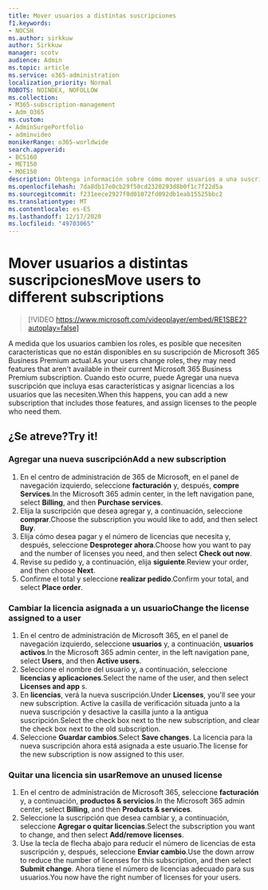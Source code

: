 ```yaml
---
title: Mover usuarios a distintas suscripciones
f1.keywords:
- NOCSH
ms.author: sirkkuw
author: Sirkkuw
manager: scotv
audience: Admin
ms.topic: article
ms.service: o365-administration
localization_priority: Normal
ROBOTS: NOINDEX, NOFOLLOW
ms.collection:
- M365-subscription-management
- Adm_O365
ms.custom:
- AdminSurgePortfolio
- adminvideo
monikerRange: o365-worldwide
search.appverid:
- BCS160
- MET150
- MOE150
description: Obtenga información sobre cómo mover usuarios a una suscripción diferente.
ms.openlocfilehash: 7da8db17e0cb29f50cd2320293d8b0f1c7f22d5a
ms.sourcegitcommit: f231eece2927f0d01072fd092db1eab15525bbc2
ms.translationtype: MT
ms.contentlocale: es-ES
ms.lasthandoff: 12/17/2020
ms.locfileid: "49703065"
---
```

# <a name="move-users-to-different-subscriptions"></a><span data-ttu-id="cfeb3-103">Mover usuarios a distintas suscripciones</span><span class="sxs-lookup"><span data-stu-id="cfeb3-103">Move users to different subscriptions</span></span>

> [!VIDEO https://www.microsoft.com/videoplayer/embed/RE1SBE2?autoplay=false]

<span data-ttu-id="cfeb3-104">A medida que los usuarios cambien los roles, es posible que necesiten características que no están disponibles en su suscripción de Microsoft 365 Business Premium actual.</span><span class="sxs-lookup"><span data-stu-id="cfeb3-104">As your users change roles, they may need features that aren't available in their current Microsoft 365 Business Premium subscription.</span></span> <span data-ttu-id="cfeb3-105">Cuando esto ocurre, puede Agregar una nueva suscripción que incluya esas características y asignar licencias a los usuarios que las necesiten.</span><span class="sxs-lookup"><span data-stu-id="cfeb3-105">When this happens, you can add a new subscription that includes those features, and assign licenses to the people who need them.</span></span>

## <a name="try-it"></a><span data-ttu-id="cfeb3-106">¿Se atreve?</span><span class="sxs-lookup"><span data-stu-id="cfeb3-106">Try it!</span></span>

### <a name="add-a-new-subscription"></a><span data-ttu-id="cfeb3-107">Agregar una nueva suscripción</span><span class="sxs-lookup"><span data-stu-id="cfeb3-107">Add a new subscription</span></span>

1. <span data-ttu-id="cfeb3-108">En el centro de administración de 365 de Microsoft, en el panel de navegación izquierdo, seleccione **facturación** y, después, **compre Services**.</span><span class="sxs-lookup"><span data-stu-id="cfeb3-108">In the Microsoft 365 admin center, in the left navigation pane, select **Billing**, and then **Purchase services**.</span></span>
1. <span data-ttu-id="cfeb3-109">Elija la suscripción que desea agregar y, a continuación, seleccione **comprar**.</span><span class="sxs-lookup"><span data-stu-id="cfeb3-109">Choose the subscription you would like to add, and then select **Buy**.</span></span>
1. <span data-ttu-id="cfeb3-110">Elija cómo desea pagar y el número de licencias que necesita y, después, seleccione **Desproteger ahora**.</span><span class="sxs-lookup"><span data-stu-id="cfeb3-110">Choose how you want to pay and the number of licenses you need, and then select **Check out now**.</span></span>
1. <span data-ttu-id="cfeb3-111">Revise su pedido y, a continuación, elija **siguiente**.</span><span class="sxs-lookup"><span data-stu-id="cfeb3-111">Review your order, and then choose **Next**.</span></span>
1. <span data-ttu-id="cfeb3-112">Confirme el total y seleccione **realizar pedido**.</span><span class="sxs-lookup"><span data-stu-id="cfeb3-112">Confirm your total, and select **Place order**.</span></span>

### <a name="change-the-license-assigned-to-a-user"></a><span data-ttu-id="cfeb3-113">Cambiar la licencia asignada a un usuario</span><span class="sxs-lookup"><span data-stu-id="cfeb3-113">Change the license assigned to a user</span></span>

1. <span data-ttu-id="cfeb3-114">En el centro de administración de Microsoft 365, en el panel de navegación izquierdo, seleccione **usuarios** y, a continuación, **usuarios activos**.</span><span class="sxs-lookup"><span data-stu-id="cfeb3-114">In the Microsoft 365 admin center, in the left navigation pane, select **Users**, and then **Active users**.</span></span>
1. <span data-ttu-id="cfeb3-115">Seleccione el nombre del usuario y, a continuación, seleccione **licencias y aplicaciones**.</span><span class="sxs-lookup"><span data-stu-id="cfeb3-115">Select the name of the user, and then select **Licenses and app** s.</span></span>
1. <span data-ttu-id="cfeb3-116">En **licencias**, verá la nueva suscripción.</span><span class="sxs-lookup"><span data-stu-id="cfeb3-116">Under **Licenses**, you'll see your new subscription.</span></span> <span data-ttu-id="cfeb3-117">Active la casilla de verificación situada junto a la nueva suscripción y desactive la casilla junto a la antigua suscripción.</span><span class="sxs-lookup"><span data-stu-id="cfeb3-117">Select the check box next to the new subscription, and clear the check box next to the old subscription.</span></span>
1. <span data-ttu-id="cfeb3-118">Seleccione **Guardar cambios**.</span><span class="sxs-lookup"><span data-stu-id="cfeb3-118">Select **Save changes**.</span></span> <span data-ttu-id="cfeb3-119">La licencia para la nueva suscripción ahora está asignada a este usuario.</span><span class="sxs-lookup"><span data-stu-id="cfeb3-119">The license for the new subscription is now assigned to this user.</span></span>

### <a name="remove-an-unused-license"></a><span data-ttu-id="cfeb3-120">Quitar una licencia sin usar</span><span class="sxs-lookup"><span data-stu-id="cfeb3-120">Remove an unused license</span></span>

1. <span data-ttu-id="cfeb3-121">En el centro de administración de Microsoft 365, seleccione **facturación** y, a continuación, **productos & servicios**.</span><span class="sxs-lookup"><span data-stu-id="cfeb3-121">In the Microsoft 365 admin center, select **Billing**, and then **Products & services**.</span></span>
1. <span data-ttu-id="cfeb3-122">Seleccione la suscripción que desea cambiar y, a continuación, seleccione **Agregar o quitar licencias**.</span><span class="sxs-lookup"><span data-stu-id="cfeb3-122">Select the subscription you want to change, and then select **Add/remove licenses**.</span></span>
1. <span data-ttu-id="cfeb3-123">Use la tecla de flecha abajo para reducir el número de licencias de esta suscripción y, después, seleccione **Enviar cambio**.</span><span class="sxs-lookup"><span data-stu-id="cfeb3-123">Use the down arrow to reduce the number of licenses for this subscription, and then select **Submit change**.</span></span> <span data-ttu-id="cfeb3-124">Ahora tiene el número de licencias adecuado para sus usuarios.</span><span class="sxs-lookup"><span data-stu-id="cfeb3-124">You now have the right number of licenses for your users.</span></span>